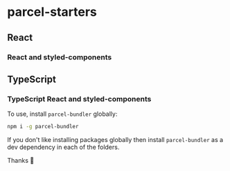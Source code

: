 # parcel-starters

## React

### React and styled-components

## TypeScript

### TypeScript React and styled-components

To use, install `parcel-bundler` globally:

```bash
npm i -g parcel-bundler
```

If you don't like installing packages globally then install
`parcel-bundler` as a dev dependency in each of the folders.

Thanks 🙏
